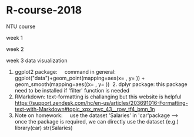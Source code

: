 # R-course-2018
NTU course

week 1

week 2


week 3 data visualization
  1. ggplot2 package: 
     command in general: ggplot("data")+geom_point(mapping=aes(x= , y= )) + geom_smooth(mapping=aes((x= , y= )) 
  2. dplyr package:
      this package need to be installed if 'filter' function is needed
  3. RMarkdown: text-formatting is challanging but this website is helpful 
     https://support.zendesk.com/hc/en-us/articles/203691016-Formatting-text-with-Markdown#topic_xqx_mvc_43__row_tf4_bmn_1n
  4. Note on homework:
     use the dataset 'Salaries' in 'car'package
     --> once the package is required, we can directly use the dataset
     (e.g.)
       library(car)
       str(Salaries)

